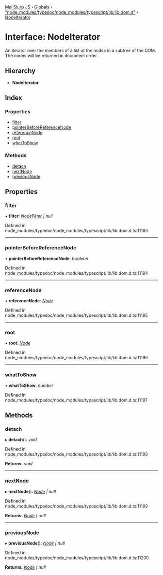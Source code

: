 [MailSlurp JS](../README.md) › [Globals](../globals.md) › ["node_modules/typedoc/node_modules/typescript/lib/lib.dom.d"](../modules/_node_modules_typedoc_node_modules_typescript_lib_lib_dom_d_.md) › [NodeIterator](_node_modules_typedoc_node_modules_typescript_lib_lib_dom_d_.nodeiterator.md)

# Interface: NodeIterator

An iterator over the members of a list of the nodes in a subtree of the DOM. The nodes will be returned in document order.

## Hierarchy

* **NodeIterator**

## Index

### Properties

* [filter](_node_modules_typedoc_node_modules_typescript_lib_lib_dom_d_.nodeiterator.md#filter)
* [pointerBeforeReferenceNode](_node_modules_typedoc_node_modules_typescript_lib_lib_dom_d_.nodeiterator.md#pointerbeforereferencenode)
* [referenceNode](_node_modules_typedoc_node_modules_typescript_lib_lib_dom_d_.nodeiterator.md#referencenode)
* [root](_node_modules_typedoc_node_modules_typescript_lib_lib_dom_d_.nodeiterator.md#root)
* [whatToShow](_node_modules_typedoc_node_modules_typescript_lib_lib_dom_d_.nodeiterator.md#whattoshow)

### Methods

* [detach](_node_modules_typedoc_node_modules_typescript_lib_lib_dom_d_.nodeiterator.md#detach)
* [nextNode](_node_modules_typedoc_node_modules_typescript_lib_lib_dom_d_.nodeiterator.md#nextnode)
* [previousNode](_node_modules_typedoc_node_modules_typescript_lib_lib_dom_d_.nodeiterator.md#previousnode)

## Properties

###  filter

• **filter**: *[NodeFilter](_node_modules_typedoc_node_modules_typescript_lib_lib_dom_d_.nodefilter.md) | null*

Defined in node_modules/typedoc/node_modules/typescript/lib/lib.dom.d.ts:11193

___

###  pointerBeforeReferenceNode

• **pointerBeforeReferenceNode**: *boolean*

Defined in node_modules/typedoc/node_modules/typescript/lib/lib.dom.d.ts:11194

___

###  referenceNode

• **referenceNode**: *[Node](_node_modules_typedoc_node_modules_typescript_lib_lib_dom_d_.node.md)*

Defined in node_modules/typedoc/node_modules/typescript/lib/lib.dom.d.ts:11195

___

###  root

• **root**: *[Node](_node_modules_typedoc_node_modules_typescript_lib_lib_dom_d_.node.md)*

Defined in node_modules/typedoc/node_modules/typescript/lib/lib.dom.d.ts:11196

___

###  whatToShow

• **whatToShow**: *number*

Defined in node_modules/typedoc/node_modules/typescript/lib/lib.dom.d.ts:11197

## Methods

###  detach

▸ **detach**(): *void*

Defined in node_modules/typedoc/node_modules/typescript/lib/lib.dom.d.ts:11198

**Returns:** *void*

___

###  nextNode

▸ **nextNode**(): *[Node](_node_modules_typedoc_node_modules_typescript_lib_lib_dom_d_.node.md) | null*

Defined in node_modules/typedoc/node_modules/typescript/lib/lib.dom.d.ts:11199

**Returns:** *[Node](_node_modules_typedoc_node_modules_typescript_lib_lib_dom_d_.node.md) | null*

___

###  previousNode

▸ **previousNode**(): *[Node](_node_modules_typedoc_node_modules_typescript_lib_lib_dom_d_.node.md) | null*

Defined in node_modules/typedoc/node_modules/typescript/lib/lib.dom.d.ts:11200

**Returns:** *[Node](_node_modules_typedoc_node_modules_typescript_lib_lib_dom_d_.node.md) | null*
